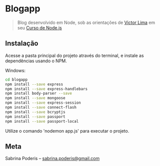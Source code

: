 # Blogapp
> Blog desenvolvido em Node, sob as orientações de [Victor Lima](https://www.youtube.com/channel/UC_issB-37g9lwfAA37fy2Tg/playlists) em seu [Curso de Node.js](https://www.youtube.com/playlist?list=PLJ_KhUnlXUPtbtLwaxxUxHqvcNQndmI4B)

## Instalação

Acesse a pasta principal do projeto através do terminal, e instale as dependências usando o NPM.

Windows:
```sh
cd blogapp
npm install --save express
npm install --save express-handlebars
npm install body-parser --save
npm install --save mongoose
npm install --save express-session
npm install --save connect-flash
npm install --save bcryptjs
npm install --save passport
npm install --save passport-local
```

Utilize o comando 'nodemon app.js' para executar o projeto.

## Meta

Sabrina Poderis – sabrina.poderis@gmail.com